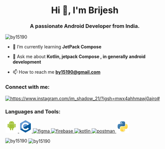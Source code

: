 <h1 align="center">Hi 👋, I'm Brijesh</h1>
<h3 align="center">A passionate Android Developer from India.</h3>

<p align="left"> <img src="https://komarev.com/ghpvc/?username=by15190&label=Profile%20views&color=0e75b6&style=flat" alt="by15190" /> </p>

- 🌱 I’m currently learning **JetPack Compose**

- 💬 Ask me about **Kotlin, jetpack Compose , in generally android development**

- 📫 How to reach me **by15190@gmail.com**

<h3 align="left">Connect with me:</h3>
<p align="left">
<a href="https://instagram.com/https://www.instagram.com/im_shadow_21/?igsh=mwx4ahhmawj0ajro#" target="blank"><img align="center" src="https://raw.githubusercontent.com/rahuldkjain/github-profile-readme-generator/master/src/images/icons/Social/instagram.svg" alt="https://www.instagram.com/im_shadow_21/?igsh=mwx4ahhmawj0ajro#" height="30" width="40" /></a>
</p>

<h3 align="left">Languages and Tools:</h3>
<p align="left"> <a href="https://developer.android.com" target="_blank" rel="noreferrer"> <img src="https://raw.githubusercontent.com/devicons/devicon/master/icons/android/android-original-wordmark.svg" alt="android" width="40" height="40"/> </a> <a href="https://www.cprogramming.com/" target="_blank" rel="noreferrer"> <img src="https://raw.githubusercontent.com/devicons/devicon/master/icons/c/c-original.svg" alt="c" width="40" height="40"/> </a> <a href="https://www.figma.com/" target="_blank" rel="noreferrer"> <img src="https://www.vectorlogo.zone/logos/figma/figma-icon.svg" alt="figma" width="40" height="40"/> </a> <a href="https://firebase.google.com/" target="_blank" rel="noreferrer"> <img src="https://www.vectorlogo.zone/logos/firebase/firebase-icon.svg" alt="firebase" width="40" height="40"/> </a> <a href="https://kotlinlang.org" target="_blank" rel="noreferrer"> <img src="https://www.vectorlogo.zone/logos/kotlinlang/kotlinlang-icon.svg" alt="kotlin" width="40" height="40"/> </a> <a href="https://postman.com" target="_blank" rel="noreferrer"> <img src="https://www.vectorlogo.zone/logos/getpostman/getpostman-icon.svg" alt="postman" width="40" height="40"/> </a> <a href="https://www.python.org" target="_blank" rel="noreferrer"> <img src="https://raw.githubusercontent.com/devicons/devicon/master/icons/python/python-original.svg" alt="python" width="40" height="40"/> </a> </p>

<p><img align="left" src="https://github-readme-stats.vercel.app/api/top-langs?username=by15190&show_icons=true&locale=en&layout=compact" alt="by15190" /></p>

<p>&nbsp;<img align="center" src="https://github-readme-stats.vercel.app/api?username=by15190&show_icons=true&locale=en" alt="by15190" /></p>
